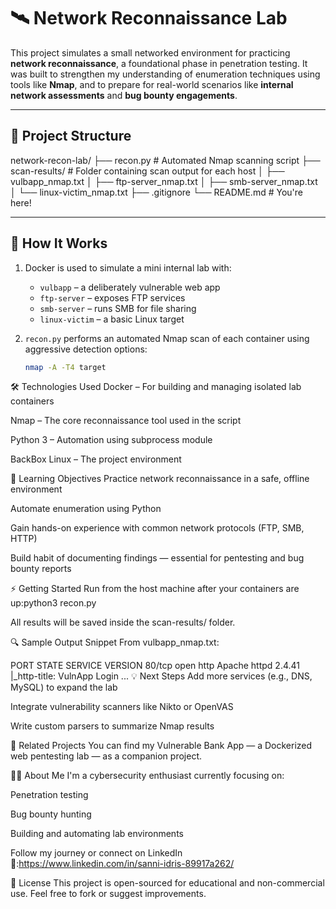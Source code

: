 # 🛰️ Network Reconnaissance Lab

This project simulates a small networked environment for practicing **network reconnaissance**, a foundational phase in penetration testing. It was built to strengthen my understanding of enumeration techniques using tools like **Nmap**, and to prepare for real-world scenarios like **internal network assessments** and **bug bounty engagements**.

---

## 📂 Project Structure

network-recon-lab/
├── recon.py # Automated Nmap scanning script
├── scan-results/ # Folder containing scan output for each host
│ ├── vulbapp_nmap.txt
│ ├── ftp-server_nmap.txt
│ ├── smb-server_nmap.txt
│ └── linux-victim_nmap.txt
├── .gitignore
└── README.md # You're here!


---

## 🚀 How It Works

1. Docker is used to simulate a mini internal lab with:
   - `vulbapp` – a deliberately vulnerable web app
   - `ftp-server` – exposes FTP services
   - `smb-server` – runs SMB for file sharing
   - `linux-victim` – a basic Linux target

2. `recon.py` performs an automated Nmap scan of each container using aggressive detection options:
   ```bash
   nmap -A -T4 target
🛠️ Technologies Used
Docker – For building and managing isolated lab containers

Nmap – The core reconnaissance tool used in the script

Python 3 – Automation using subprocess module

BackBox Linux – The project environment

📖 Learning Objectives
Practice network reconnaissance in a safe, offline environment

Automate enumeration using Python

Gain hands-on experience with common network protocols (FTP, SMB, HTTP)

Build habit of documenting findings — essential for pentesting and bug bounty reports

⚡ Getting Started
Run from the host machine after your containers are up:python3 recon.py

All results will be saved inside the scan-results/ folder.

🔍 Sample Output Snippet
From vulbapp_nmap.txt:

PORT   STATE SERVICE VERSION
80/tcp open  http    Apache httpd 2.4.41
|_http-title: VulnApp Login
...
💡 Next Steps
Add more services (e.g., DNS, MySQL) to expand the lab

Integrate vulnerability scanners like Nikto or OpenVAS

Write custom parsers to summarize Nmap results

📎 Related Projects
You can find my Vulnerable Bank App — a Dockerized web pentesting lab — as a companion project.

🙋‍♂️ About Me
I'm a cybersecurity enthusiast currently focusing on:

Penetration testing

Bug bounty hunting

Building and automating lab environments

Follow my journey or connect on LinkedIn 🚀:https://www.linkedin.com/in/sanni-idris-89917a262/

📜 License
This project is open-sourced for educational and non-commercial use. Feel free to fork or suggest improvements.
